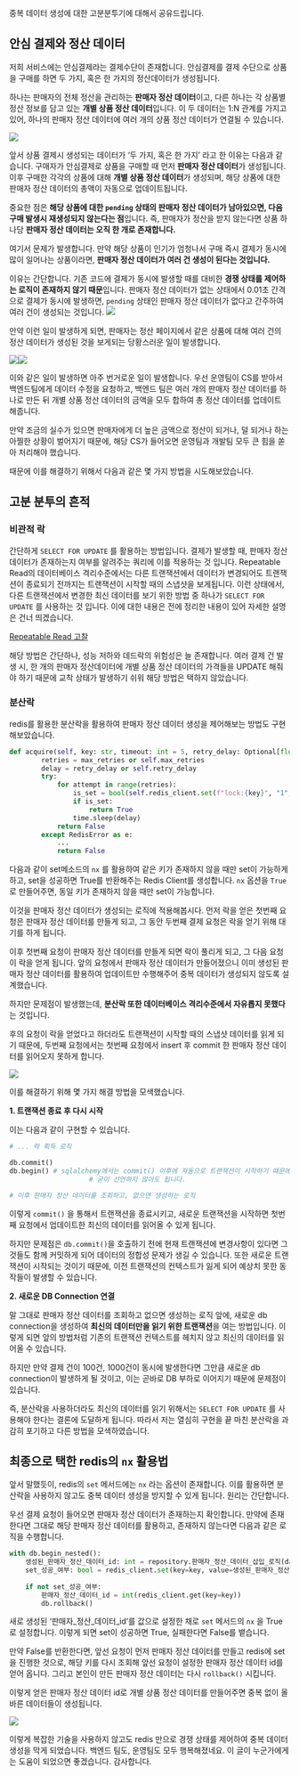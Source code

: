 중복 데이터 생성에 대한 고분분투기에 대해서 공유드립니다.

## 안심 결제와 정산 데이터

저희 서비스에는 안심결제라는 결제수단이 존재합니다. 안심결제를 결제 수단으로 상품을 구매를 하면 두 가지, 혹은 한 가지의 정산데이터가 생성됩니다.

하나는 판매자의 전체 정산을 관리하는 **판매자 정산 데이터**이고, 다른 하나는 각 상품별 정산 정보를 담고 있는 **개별 상품 정산 데이터**입니다. 이 두 데이터는 1:N 관계를 가지고 있어, 하나의 판매자 정산 데이터에 여러 개의 상품 정산 데이터가 연결될 수 있습니다.

![](https://velog.velcdn.com/images/leehjhjhj/post/277ce500-dc51-47ac-aa55-f601fe1f2c29/image.png)

앞서 상품 결제시 생성되는 데이터가 ‘두 가지, 혹은 한 가지’ 라고 한 이유는 다음과 같습니다. 구매자가 안심결제로 상품을 구매할 때 먼저 **판매자 정산 데이터**가 생성됩니다. 이후 구매한 각각의 상품에 대해 **개별 상품 정산 데이터**가 생성되며, 해당 상품에 대한 판매자 정산 데이터의 총액이 자동으로 업데이트됩니다.

중요한 점은 **해당 상품에 대한 `pending` 상태의 판매자 정산 데이터가 남아있으면, 다음 구매 발생시 재생성되지 않는다는 점**입니다. 즉, 판매자가 정산을 받지 않는다면 상품 하나당 **판매자 정산 데이터는 오직 한 개로 존재합니다.**

여기서 문제가 발생합니다. 만약 해당 상품이 인기가 엄청나서 구매 즉시 결제가 동시에 많이 일어나는 상품이라면, **판매자 정산 데이터가 여러 건 생성이 된다는 것입니다.**

이유는 간단합니다. 기존 코드에 결제가 동시에 발생할 때를 대비한 **경쟁 상태를 제어하는 로직이 존재하지 않기 때문**입니다. 판매자 정산 데이터가 없는 상태에서 0.01초 간격으로 결제가 동시에 발생하면, `pending` 상태인 판매자 정산 데이터가 없다고 간주하여 여러 건이 생성되는 것입니다.
![](https://velog.velcdn.com/images/leehjhjhj/post/40b91be1-90a3-4b6b-a018-f19538419a69/image.png)

만약 이런 일이 발생하게 되면, 판매자는 정산 페이지에서 같은 상품에 대해 여러 건의 정산 데이터가 생성된 것을 보게되는 당황스러운 일이 발생합니다.

![](https://velog.velcdn.com/images/leehjhjhj/post/709db409-2492-454a-8f0c-567b46a51594/image.png)![](https://velog.velcdn.com/images/leehjhjhj/post/747f5bfc-dc95-45da-b3f7-821da3940722/image.png)

이와 같은 일이 발생하면 아주 번거로운 일이 발생합니다. 우선 운영팀이 CS를 받아서 백엔드팀에게 데이터 수정을 요청하고, 백엔드 팀은 여러 개의 판매자 정산 데이터를 하나로 만든 뒤 개별 상품 정산 데이터의 금액을 모두 합하여 총 정산 데이터를 업데이트 해줍니다.

만약 조금의 실수가 있으면 판매자에게 더 높은 금액으로 정산이 되거나, 덜 되거나 하는 아찔한 상황이 벌어지기 때문에, 해당 CS가 들어오면 운영팀과 개발팀 모두 큰 힘을 쏟아 처리해야 했습니다.

때문에 이를 해결하기 위해서 다음과 같은 몇 가지 방법을 시도해보았습니다.

## 고분 분투의 흔적

### 비관적 락

간단하게 `SELECT FOR UPDATE` 를 활용하는 방법입니다. 결제가 발생할 때, 판매자 정산 데이터가 존재하는지 여부를 알려주는 쿼리에 이를 적용하는 것 입니다. Repeatable Read의 데이터베이스 격리수준에서는 다른 트랜잭션에서 데이터가 변경되어도 트랜잭션이 종료되기 전까지는 트랜잭션이 시작할 때의 스냅샷을 보게됩니다. 이런 상태에서, 다른 트랜잭션에서 변경한 최신 데이터를 보기 위한 방법 중 하나가 `SELECT FOR UPDATE` 를 사용하는 것 입니다. 이에 대한 내용은 전에 정리한 내용이 있어 자세한 설명은 건너 띄겠습니다.

[Repeatable Read 고찰](https://imasimdi.dev/data-engineering/Repeatable-Read-%EA%B3%A0%EC%B0%B0)

해당 방법은 간단하나, 성능 저하와 데드락의 위험성은 늘 존재합니다. 여러 결제 건 발생 시, 한 개의 판매자 정산데이터에 개별 상품 정산 데이터의 가격들을 UPDATE 해줘야 하기 때문에 교착 상태가 발생하기 쉬워 해당 방법은 택하지 않았습니다.

### 분산락

redis를 활용한 분산락을 활용하여 판매자 정산 데이터 생성을 제어해보는 방법도 구현해보았습니다.

```python
def acquire(self, key: str, timeout: int = 5, retry_delay: Optional[float] = None, max_retries: Optional[int] = None) -> bool:
        retries = max_retries or self.max_retries
        delay = retry_delay or self.retry_delay
        try:
            for attempt in range(retries):
                is_set = bool(self.redis_client.set(f"lock:{key}", "1", nx=True, ex=timeout))
                if is_set:
                    return True
                time.sleep(delay)
            return False
        except RedisError as e:
            ...
            return False
```

다음과 같이 set메소드의 `nx` 를 활용하여 같은 키가 존재하지 않을 때만 set이 가능하게 하고, set을 성공하면 True를 반환해주는 Redis Client를 생성합니다. `nx` 옵션을 `True` 로 만들어주면, 동일 키가 존재하지 않을 때만 set이 가능합니다.

이것을 판매자 정산 데이터가 생성되는 로직에 적용해봅시다. 먼저 락을 얻은 첫번째 요청은 판매자 정산 데이터를 만들게 되고, 그 동안 두번째 결제 요청은 락을 얻기 위해 대기를 하게 됩니다.

이후 첫번째 요청이 판매자 정산 데이터를 만들게 되면 락이 풀리게 되고, 그 다음 요청이 락을 얻게 됩니다. 앞의 요청에서 판매자 정산 데이터가 만들어졌으니 이미 생성된 판매자 정산 데이터를 활용하여 업데이트만 수행해주어 중복 데이터가 생성되지 않도록 설계했습니다. 

하지만 문제점이 발생했는데, **분산락 또한 데이터베이스 격리수준에서 자유롭지 못했다**는 것입니다.

후의 요청이 락을 얻었다고 하더라도 트랜잭션이 시작할 때의 스냅샷 데이터를 읽게 되기 때문에, 두번째 요청에서는 첫번째 요청에서 insert 후 commit 한 판매자 정산 데이터를 읽어오지 못하게 합니다.

![](https://velog.velcdn.com/images/leehjhjhj/post/099c8572-a32a-4c6d-9f48-2f066b93203e/image.png)

이를 해결하기 위해 몇 가지 해결 방법을 모색했습니다.

**1. 트랜잭션 종료 후 다시 시작**

이는 다음과 같이 구현할 수 있습니다.

```python
# ... 락 획득 로직

db.commit()
db.begin() # sqlalchemy에서는 commit() 이후에 자동으로 트랜잭션이 시작하기 때문에
					# 굳이 선언하지 않아도 됩니다.

# 이후 판매자 정산 데이터를 조회하고, 없으면 생성하는 로직

```

이렇게 `commit()` 을 통해서 트랜잭션을 종료시키고, 새로운 트랜잭션을 시작하면 첫번째 요청에서 업데이트한 최신의 데이터를 읽어올 수 있게 됩니다.

하지만 문제점은 `db.commit()`을 호출하기 전에 현재 트랜잭션에 변경사항이 있다면 그것들도 함께 커밋하게 되어 데이터의 정합성 문제가 생길 수 있습니다. 또한 새로운 트랜잭션이 시작되는 것이기 때문에, 이전 트랜잭션의 컨텍스트가 잃게 되어 예상치 못한 동작들이 발생할 수 있습니다.

**2. 새로운 DB Connection 연결**

말 그대로 판매자 정산 데이터를 조회하고 없으면 생성하는 로직 앞에, 새로운 db connection을 생성하여 **최신의 데이터만을 읽기 위한 트랜잭션**을 여는 방법입니다. 이렇게 되면 앞의 방법처럼 기존의 트랜잭션 컨텍스트를 헤치지 않고 최신의 데이터를 읽어올 수 있습니다.

하지만 만약 결제 건이 100건, 1000건이 동시에 발생한다면 그만큼 새로운 db connection이 발생하게 될 것이고, 이는 곧바로 DB 부하로 이어지기 때문에 문제점이 있습니다.

즉, 분산락을 사용하더라도 최신의 데이터를 읽기 위해서는 `SELECT FOR UPDATE` 를 사용해야 한다는 결론에 도달하게 됩니다. 따라서 저는 열심히 구현을 끝 마친 분산락을 과감히 포기하고 다른 방법을 모색하였습니다.

## 최종으로 택한 redis의 `nx` 활용법

앞서 말했듯이, redis의 `set` 메서드에는 `nx` 라는 옵션이 존재합니다. 이를 활용하면 분산락을 사용하지 않고도 중복 데이터 생성을 방지할 수 있게 됩니다. 원리는 간단합니다.

우선 결제 요청이 들어오면 판매자 정산 데이터가 존재하는지 확인합니다. 만약에 존재한다면 그대로 해당 판매자 정산 데이터를 활용하고, 존재하지 않는다면 다음과 같은 로직을 수행합니다.

```python
with db.begin_nested():
	생성된_판매자_정산_데이터_id: int = repository.판매자_정산_데이터_삽입_로직(data)
	set_성공_여부: bool = redis_client.set(key=key, value=생성된_판매자_정산_데이터_id, nx=True)
	
	if not set_성공_여부:
		판매자_정산_데이터_id = int(redis_client.get(key=key))
		db.rollback()
```

새로 생성된 ‘판매자_정산_데이터_id’를 값으로 설정한 채로 `set` 메서드의 `nx` 을 True로 설정합니다. 이렇게 되면 set이 성공하면 True, 실패한다면 False를 뱉습니다.

만약 False를 반환한다면, 앞선 요청이 먼저 판매자 정산 데이터를 만들고 redis에 set을 진행한 것으로, 해당 키를 다시 조회해 앞선 요청이 설정한 판매자 정산 데이터 id를 얻어 옵니다. 그리고 본인이 만든 판매자 정산 데이터는 다시 `rollback()` 시킵니다.

이렇게 얻은 판매자 정산 데이터 id로 개별 상품 정산 데이터를 만들어주면 중복 없이 올바른 데이터들이 생성됩니다.

![](https://velog.velcdn.com/images/leehjhjhj/post/011c2b94-d124-4131-862a-573de1f7e04c/image.png)


이렇게 복잡한 기술을 사용하지 않고도 redis 만으로 경쟁 상태를 제어하여 중복 데이터 생성을 막게 되었습니다. 백엔드 팀도, 운영팀도 모두 행복해졌네요. 이 글이 누군가에게는 도움이 되었으면 좋겠습니다. 감사합니다.